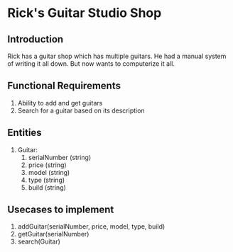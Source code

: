 # Rick's Guitar Studio Shop

## Introduction

Rick has a guitar shop which has multiple guitars. He had a manual system of writing it all down. But now wants to computerize it all.

## Functional Requirements

1. Ability to add and get guitars
2. Search for a guitar based on its description

## Entities

1. Guitar:
    1. serialNumber (string)
    2. price (string)
    3. model (string)
    4. type (string)
    5. build (string)

## Usecases to implement

1. addGuitar(serialNumber, price, model, type, build)
2. getGuitar(serialNumber)
3. search(Guitar)
